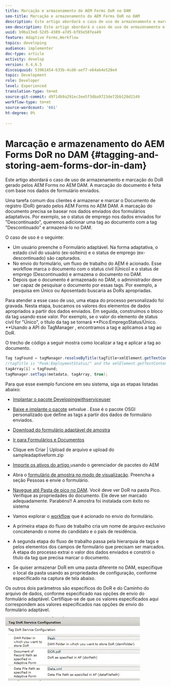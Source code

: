```yaml
---
title: Marcação e armazenamento do AEM Forms DoR no DAM
seo-title: Marcação e armazenamento do AEM Forms DoR no DAM
description: Este artigo abordará o caso de uso de armazenamento e marcação do DoR gerado pelos AEM Forms no AEM DAM. A marcação do documento é feita com base nos dados de formulário enviados.
seo-description: Este artigo abordará o caso de uso de armazenamento e marcação do DoR gerado pelos AEM Forms no AEM DAM. A marcação do documento é feita com base nos dados de formulário enviados.
uuid: b9ba13ed-52d5-4389-a7d5-bf85e58fea49
feature: Adaptive Forms,Workflow
topics: developing
audience: implementer
doc-type: article
activity: develop
version: 6.4,6.5
discoiquuid: 53961454-633b-4cd8-aef7-e64ab4e528e4
topic: Development
role: Developer
level: Experienced
translation-type: tm+mt
source-git-commit: d9714b9a291ec3ee5f3dba9723de72bb120d2149
workflow-type: tm+mt
source-wordcount: '661'
ht-degree: 0%

---
```



# Marcação e armazenamento do AEM Forms DoR no DAM {#tagging-and-storing-aem-forms-dor-in-dam}

Este artigo abordará o caso de uso de armazenamento e marcação do DoR gerado pelos AEM Forms no AEM DAM. A marcação do documento é feita com base nos dados de formulário enviados.

Uma tarefa comum dos clientes é armazenar e marcar o Documento de registro (DoR) gerado pelos AEM Forms no AEM DAM. A marcação do documento precisa se basear nos dados enviados dos formulários adaptativos. Por exemplo, se o status de emprego nos dados enviados for &quot;Descontinuado&quot;, queremos adicionar uma tag ao documento com a tag &quot;Descontinuado&quot; e armazená-lo no DAM.

O caso de uso é o seguinte:

* Um usuário preenche o Formulário adaptável. Na forma adaptativa, o estado civil do usuário (ex-solteiro) e o status de emprego (ex-descontinuado) são capturados.
* No envio do formulário, um fluxo de trabalho do AEM é acionado. Esse workflow marca o documento com o status civil (Único) e o status de emprego (Descontinuado) e armazena o documento no DAM.
* Depois que o documento é armazenado no DAM, o administrador deve ser capaz de pesquisar o documento por essas tags. Por exemplo, a pesquisa em Único ou Aposentado buscaria as DoRs apropriadas.

Para atender a esse caso de uso, uma etapa do processo personalizado foi gravada. Nesta etapa, buscamos os valores dos elementos de dados apropriados a partir dos dados enviados. Em seguida, construímos o bloco da tag usando esse valor. Por exemplo, se o valor do elemento de status civil for &quot;Único&quot;, o título da tag se tornará **Pico:EmpregoStatus/Único. **Usando a API do TagManager , encontramos a tag e aplicamos a tag ao DoR.

O trecho de código a seguir mostra como localizar a tag e aplicar a tag ao documento.

```java
Tag tagFound = tagManager.resolveByTitle(tagTitle+xmlElement.getTextContent());
//tagTitle is "Peak:EmploymentStatus/" and the xmlElement.getTextContent() will return the value Single. So the tag title becomes Peak:EmploymentStatus/Single. Once the tag is found we put the tag in array and apply the tags to the resource as shown below
tagArray[i] = tagFound;
tagManager.setTags(metadata, tagArray, true);
```

Para que esse exemplo funcione em seu sistema, siga as etapas listadas abaixo:
* [Implantar o pacote Developingwithserviceuser](/help/forms/assets/common-osgi-bundles/DevelopingWithServiceUser.jar)

* [Baixe e implante o pacote](/help/forms/assets/common-osgi-bundles/SetValueApp.core-1.0-SNAPSHOT.jar) setvalue . Esse é o pacote OSGI personalizado que define as tags a partir dos dados de formulário enviados.

* [Download do formulário adaptável de amostra](assets/tag-and-store-in-dam-assets.zip)

* [Ir para Formulários e Documentos](http://localhost:4502/aem/forms.html/content/dam/formsanddocuments)

* Clique em Criar | Upload de arquivo e upload do sampleadaptiveform.zip

* [Importe os ativos do artigo ](assets/tag-and-store-in-dam-assets.zip) usando o gerenciador de pacotes do AEM
* Abra o [formulário de amostra no modo de visualização](http://localhost:4502/content/dam/formsanddocuments/summit/peakform/jcr:content?wcmmode=disabled). Preencha a seção Pessoas e envie o formulário.
* [Navegue até Pasta de pico no DAM](http://localhost:4502/assets.html/content/dam/Peak). Você deve ver DoR na pasta Pico. Verifique as propriedades do documento. Ele deve ser marcado adequadamente.
Parabéns!! A amostra foi instalada com êxito no sistema

* Vamos explorar o [workflow](http://localhost:4502/editor.html/conf/global/settings/workflow/models/TagAndStoreDoRinDAM.html) que é acionado no envio do formulário.
* A primeira etapa do fluxo de trabalho cria um nome de arquivo exclusivo concatenando o nome do candidato e o país de residência.
* A segunda etapa do fluxo de trabalho passa pela hierarquia de tags e pelos elementos dos campos de formulário que precisam ser marcados. A etapa do processo extrai o valor dos dados enviados e constrói o título da tag que precisa marcar o documento.
* Se quiser armazenar DoR em uma pasta diferente no DAM, especifique o local da pasta usando as propriedades de configuração, conforme especificado na captura de tela abaixo.

Os outros dois parâmetros são específicos do DoR e do Caminho do arquivo de dados, conforme especificado nas opções de envio do formulário adaptável. Certifique-se de que os valores especificados aqui correspondem aos valores especificados nas opções de envio do formulário adaptável.

![Dor de tag](assets/tag_dor_service_configuration.gif)

